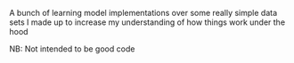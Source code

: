 A bunch of learning model implementations over some really simple data sets I made up to increase my understanding of how things work under the hood

NB: Not intended to be good code
